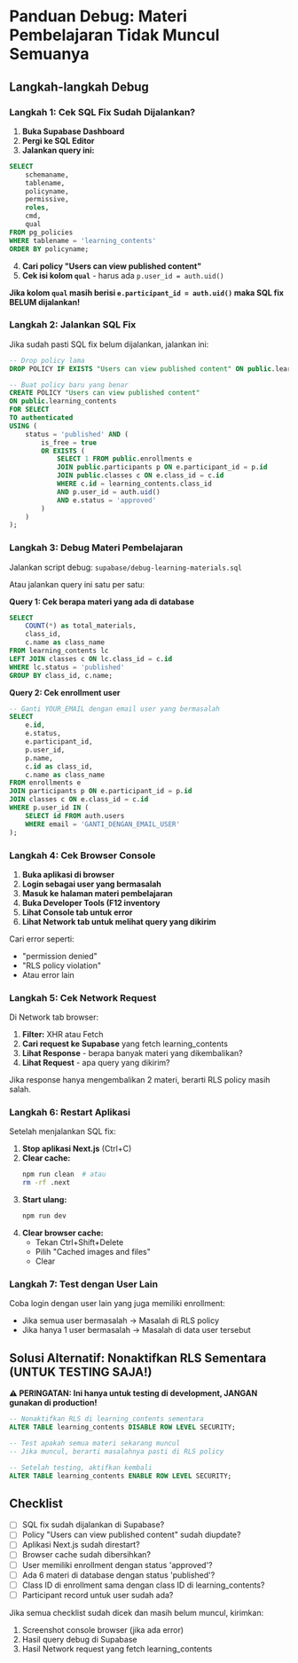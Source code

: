 # Panduan Debug: Materi Pembelajaran Tidak Muncul Semuanya

## Langkah-langkah Debug

### Langkah 1: Cek SQL Fix Sudah Dijalankan?

1. **Buka Supabase Dashboard**
2. **Pergi ke SQL Editor**
3. **Jalankan query ini:**

```sql
SELECT 
    schemaname,
    tablename,
    policyname,
    permissive,
    roles,
    cmd,
    qual
FROM pg_policies 
WHERE tablename = 'learning_contents'
ORDER BY policyname;
```

4. **Cari policy "Users can view published content"**
5. **Cek isi kolom `qual`** - harus ada `p.user_id = auth.uid()`

**Jika kolom `qual` masih berisi `e.participant_id = auth.uid()` maka SQL fix BELUM dijalankan!**

### Langkah 2: Jalankan SQL Fix

Jika sudah pasti SQL fix belum dijalankan, jalankan ini:

```sql
-- Drop policy lama
DROP POLICY IF EXISTS "Users can view published content" ON public.learning_contents;

-- Buat policy baru yang benar
CREATE POLICY "Users can view published content"
ON public.learning_contents
FOR SELECT
TO authenticated
USING (
    status = 'published' AND (
        is_free = true
        OR EXISTS (
            SELECT 1 FROM public.enrollments e
            JOIN public.participants p ON e.participant_id = p.id
            JOIN public.classes c ON e.class_id = c.id
            WHERE c.id = learning_contents.class_id
            AND p.user_id = auth.uid()
            AND e.status = 'approved'
        )
    )
);
```

### Langkah 3: Debug Materi Pembelajaran

Jalankan script debug: `supabase/debug-learning-materials.sql`

Atau jalankan query ini satu per satu:

**Query 1: Cek berapa materi yang ada di database**
```sql
SELECT 
    COUNT(*) as total_materials,
    class_id,
    c.name as class_name
FROM learning_contents lc
LEFT JOIN classes c ON lc.class_id = c.id
WHERE lc.status = 'published'
GROUP BY class_id, c.name;
```

**Query 2: Cek enrollment user**
```sql
-- Ganti YOUR_EMAIL dengan email user yang bermasalah
SELECT 
    e.id,
    e.status,
    e.participant_id,
    p.user_id,
    p.name,
    c.id as class_id,
    c.name as class_name
FROM enrollments e
JOIN participants p ON e.participant_id = p.id
JOIN classes c ON e.class_id = c.id
WHERE p.user_id IN (
    SELECT id FROM auth.users 
    WHERE email = 'GANTI_DENGAN_EMAIL_USER'
);
```

### Langkah 4: Cek Browser Console

1. **Buka aplikasi di browser**
2. **Login sebagai user yang bermasalah**
3. **Masuk ke halaman materi pembelajaran**
4. **Buka Developer Tools (F12 inventory**
5. **Lihat Console tab untuk error**
6. **Lihat Network tab untuk melihat query yang dikirim**

Cari error seperti:
- "permission denied"
- "RLS policy violation"
- Atau error lain

### Langkah 5: Cek Network Request

Di Network tab browser:
1. **Filter:** XHR atau Fetch
2. **Cari request ke Supabase** yang fetch learning_contents
3. **Lihat Response** - berapa banyak materi yang dikembalikan?
4. **Lihat Request** - apa query yang dikirim?

Jika response hanya mengembalikan 2 materi, berarti RLS policy masih salah.

### Langkah 6: Restart Aplikasi

Setelah menjalankan SQL fix:
1. **Stop aplikasi Next.js** (Ctrl+C)
2. **Clear cache:**
   ```bash
   npm run clean  # atau
   rm -rf .next
   ```
3. **Start ulang:**
   ```bash
   npm run dev
   ```
4. **Clear browser cache:**
   - Tekan Ctrl+Shift+Delete
   - Pilih "Cached images and files"
   - Clear

### Langkah 7: Test dengan User Lain

Coba login dengan user lain yang juga memiliki enrollment:
- Jika semua user bermasalah → Masalah di RLS policy
- Jika hanya 1 user bermasalah → Masalah di data user tersebut

## Solusi Alternatif: Nonaktifkan RLS Sementara (UNTUK TESTING SAJA!)

**⚠️ PERINGATAN: Ini hanya untuk testing di development, JANGAN gunakan di production!**

```sql
-- Nonaktifkan RLS di learning_contents sementara
ALTER TABLE learning_contents DISABLE ROW LEVEL SECURITY;

-- Test apakah semua materi sekarang muncul
-- Jika muncul, berarti masalahnya pasti di RLS policy

-- Setelah testing, aktifkan kembali
ALTER TABLE learning_contents ENABLE ROW LEVEL SECURITY;
```

## Checklist

- [ ] SQL fix sudah dijalankan di Supabase?
- [ ] Policy "Users can view published content" sudah diupdate?
- [ ] Aplikasi Next.js sudah direstart?
- [ ] Browser cache sudah dibersihkan?
- [ ] User memiliki enrollment dengan status 'approved'?
- [ ] Ada 6 materi di database dengan status 'published'?
- [ ] Class ID di enrollment sama dengan class ID di learning_contents?
- [ ] Participant record untuk user sudah ada?

Jika semua checklist sudah dicek dan masih belum muncul, kirimkan:
1. Screenshot console browser (jika ada error)
2. Hasil query debug di Supabase
3. Hasil Network request yang fetch learning_contents

